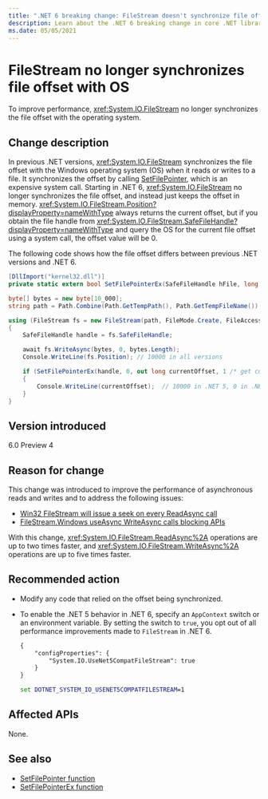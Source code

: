 ```yaml
---
title: ".NET 6 breaking change: FileStream doesn't synchronize file offset with OS"
description: Learn about the .NET 6 breaking change in core .NET libraries where FileStream doesn't synchronize the file offset with the operating system.
ms.date: 05/05/2021
---
```

# FileStream no longer synchronizes file offset with OS

To improve performance, <xref:System.IO.FileStream> no longer synchronizes the file offset with the operating system.

## Change description

In previous .NET versions, <xref:System.IO.FileStream> synchronizes the file offset with the Windows operating system (OS) when it reads or writes to a file. It synchronizes the offset by calling [SetFilePointer](/windows/win32/api/fileapi/nf-fileapi-setfilepointer), which is an expensive system call. Starting in .NET 6, <xref:System.IO.FileStream> no longer synchronizes the file offset, and instead just keeps the offset in memory. <xref:System.IO.FileStream.Position?displayProperty=nameWithType> always returns the current offset, but if you obtain the file handle from <xref:System.IO.FileStream.SafeFileHandle?displayProperty=nameWithType> and query the OS for the current file offset using a system call, the offset value will be 0.

The following code shows how the file offset differs between previous .NET versions and .NET 6.

```csharp
[DllImport("kernel32.dll")]
private static extern bool SetFilePointerEx(SafeFileHandle hFile, long liDistanceToMove, out long lpNewFilePointer, uint dwMoveMethod);

byte[] bytes = new byte[10_000];
string path = Path.Combine(Path.GetTempPath(), Path.GetTempFileName());

using (FileStream fs = new FileStream(path, FileMode.Create, FileAccess.ReadWrite, FileShare.None, bufferSize: 4096, useAsync: true))
{
    SafeFileHandle handle = fs.SafeFileHandle;

    await fs.WriteAsync(bytes, 0, bytes.Length);
    Console.WriteLine(fs.Position); // 10000 in all versions

    if (SetFilePointerEx(handle, 0, out long currentOffset, 1 /* get current offset */))
    {
        Console.WriteLine(currentOffset);  // 10000 in .NET 5, 0 in .NET 6
    }
}
```

## Version introduced

6.0 Preview 4

## Reason for change

This change was introduced to improve the performance of asynchronous reads and writes and to address the following issues:

- [Win32 FileStream will issue a seek on every ReadAsync call](https://github.com/dotnet/runtime/issue/16354)
- [FileStream.Windows useAsync WriteAsync calls blocking APIs](https://github.com/dotnet/runtime/issue/25905)

With this change, <xref:System.IO.FileStream.ReadAsync%2A> operations are up to two times faster, and <xref:System.IO.FileStream.WriteAsync%2A> operations are up to five times faster.

## Recommended action

- Modify any code that relied on the offset being synchronized.

- To enable the .NET 5 behavior in .NET 6, specify an `AppContext` switch or an environment variable. By setting the switch to `true`, you opt out of all performance improvements made to `FileStream` in .NET 6.

  ```xml
  {
      "configProperties": {
          "System.IO.UseNet5CompatFileStream": true
      }
  }
  ```

  ```cmd
  set DOTNET_SYSTEM_IO_USENET5COMPATFILESTREAM=1
  ```

## Affected APIs

None.

## See also

- [SetFilePointer function](/windows/win32/api/fileapi/nf-fileapi-setfilepointer)
- [SetFilePointerEx function](/windows/win32/api/fileapi/nf-fileapi-setfilepointerex)

<!--

### Category

- Core .NET libraries

### Affected APIS

Not detectible via API analysis.

-->

